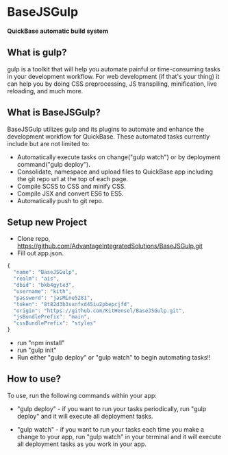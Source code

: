 # BaseJSGulp
**QuickBase automatic build system**

## What is gulp?

gulp is a toolkit that will help you automate painful or time-consuming tasks in your development workflow. For web development (if that's your thing) it can help you by doing CSS preprocessing, JS transpiling, minification, live reloading, and much more.

## What is BaseJSGulp?

BaseJSGulp utilizes gulp and its plugins to automate and enhance the development workflow for QuickBase. These automated tasks currently include but are not limited to:
- Automatically execute tasks on change("gulp watch") or by deployment command("gulp deploy").
- Consolidate, namespace and upload files to QuickBase app including the git repo url at the top of each page.
- Compile SCSS to CSS and minify CSS.
- Compile JSX and convert ES6 to ES5.
- Automatically push to git repo.

## Setup new Project
- Clone repo, https://github.com/AdvantageIntegratedSolutions/BaseJSGulp.git
- Fill out app.json.
```js
{
  "name": "BaseJSGulp",
  "realm": "ais",
  "dbid": "bkb4gyte3",
  "username": "kith",
  "password": "jasMine5281",
  "token": "8t82d3b3sxnfxd45iu2pbepcjfd",
  "origin": "https://github.com/KitHensel/BaseJSGulp.git",
  "jsBundlePrefix": "main",
  "cssBundlePrefix": "styles"
}
```
- run "npm install"
- run "gulp init"
- Run either "gulp deploy" or "gulp watch" to begin automating tasks!!

## How to use?
To use, run the following commands within your app:

- "gulp deploy" - if you want to run your tasks periodically, run "gulp deploy" and it will execute all deployment tasks.

- "gulp watch" - if you want to run your tasks each time you make a change to your app, run "gulp watch" in your terminal and it will execute all deployment tasks as you work in your app.
